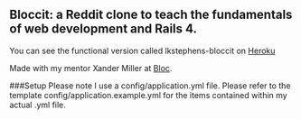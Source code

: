 ## Bloccit: a Reddit clone to teach the fundamentals of web development and Rails 4.

You can see the functional version called lkstephens-bloccit on [Heroku](https://lkstephens-bloccit.herokuapp.com/ "Lisa's Bloccit")

Made with my mentor Xander Miller at [Bloc](http://bloc.io).

###Setup
Please note I use a config/application.yml file. Please refer to the template config/application.example.yml for the items contained within my actual .yml file.
